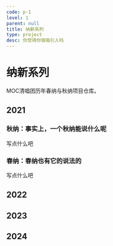 ```yaml
---
code: p-1
level: 1
parent: null
title: 纳新系列
type: project
desc: 你觉得你很吸引人吗
---
```


# 纳新系列

MOC清唱团历年春纳与秋纳项目仓库。

## 2021

### 秋纳：事实上，一个秋纳能说什么呢

写点什么吧

### 春纳：春纳也有它的说法的

写点什么吧

## 2022

## 2023

## 2024